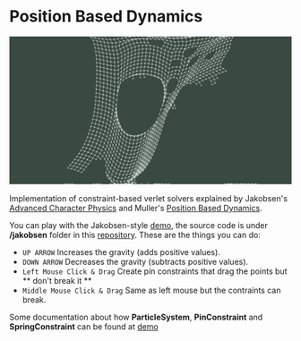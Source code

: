 # Position Based Dynamics

![Implementation](https://raw.githubusercontent.com/docwhite/pbd/work/jakobsen/image.png)

Implementation of constraint-based verlet solvers explained by Jakobsen's
[Advanced Character Physics](http://www.cs.cmu.edu/afs/cs/academic/class/15462-s13/www/lec_slides/Jakobsen.pdf)
and Muller's [Position Based Dynamics](http://matthias-mueller-fischer.ch/publications/posBasedDyn.pdf).

You can play with the Jakobsen-style [demo](https://docwhite.github.io/pbd), the source
code is under **/jakobsen** folder in this [repository](https://github.com/docwhite/pbd).
These are the things you can do:

* ``UP ARROW`` Increases the gravity (adds positive values).
* ``DOWN ARROW`` Decreases the gravity (subtracts positive values).
* ``Left Mouse Click & Drag`` Create pin constraints that drag the points but
  ** don't break it **
* ``Middle Mouse Click & Drag`` Same as left mouse but the contraints can break.

Some documentation about how **ParticleSystem**, **PinConstraint** and
**SpringConstraint** can be found at [demo](https://docwhite.github.io/pbd/docs)